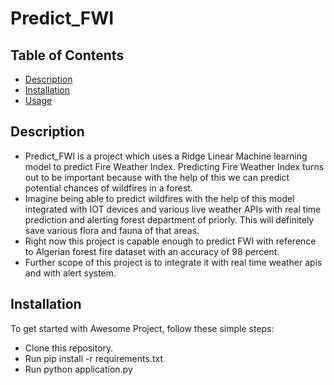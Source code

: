 # Predict_FWI

## Table of Contents
- [Description](#description)
- [Installation](#installation)
- [Usage](#usage)

## Description
- Predict_FWI is a project which uses a Ridge Linear Machine learning model to predict Fire Weather Index. Predicting Fire Weather Index turns out to be important because with the help of this we can predict potential chances of wildfires in a forest. 
- Imagine being able to predict wildfires with the help of this model integrated with IOT devices and various live weather APIs with real time prediction and alerting forest department of priorly. 
This will definitely save various flora and fauna of that areas.
- Right now this project is capable enough to predict FWI with reference to Algerian forest fire dataset with an accuracy of 98 percent.
- Further scope of this project is to integrate it with real time weather apis and with alert system.

## Installation
To get started with Awesome Project, follow these simple steps:

- Clone this repository. 
- Run pip install -r requirements.txt
- Run python application.py




